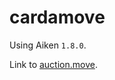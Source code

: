 # cardamove

Using Aiken `1.8.0`.

Link to [auction.move](https://github.com/blockchain-unica/rosetta-smart-contracts/blob/main/contracts/auction/aptos/auction.move).